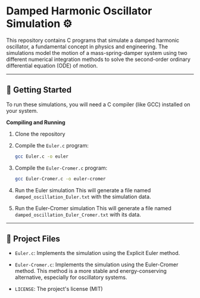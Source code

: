 # Damped Harmonic Oscillator Simulation ⚙️

This repository contains C programs that simulate a damped harmonic oscillator, a fundamental concept in physics and engineering. 
The simulations model the motion of a mass-spring-damper system using two different numerical integration methods to solve the second-order ordinary differential equation (ODE) of motion.

---

## 🚀 Getting Started

To run these simulations, you will need a C compiler (like GCC) installed on your system.

**Compiling and Running**

1. Clone the repository
   
2. Compile the ```Euler.c``` program:
   ```bash
   gcc Euler.c -o euler
   ```
   
3. Compile the ```Euler-Cromer.c``` program:
   ```bash
   gcc Euler-Cromer.c -o euler-cromer
   ```

4. Run the Euler simulation
   This will generate a file named ```damped_oscillation_Euler.txt``` with the simulation data.
   
5. Run the Euler-Cromer simulation
   This will generate a file named ```damped_oscillation_Euler_Cromer.txt``` with its data.

---

## 📂 Project Files

- ```Euler.c```: Implements the simulation using the Explicit Euler method.

- ```Euler-Cromer.c```: Implements the simulation using the Euler-Cromer method. This method is a more stable and energy-conserving alternative, especially for oscillatory systems.

- ```LICENSE```: The project's license (MIT)

